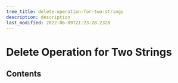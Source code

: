 ```yaml
---
tree_title: delete-operation-for-two-strings
description: description
last_modified: 2022-06-09T21:23:28.2328
---
```


# Delete Operation for Two Strings

## Contents
